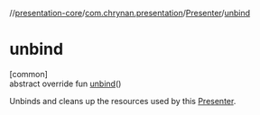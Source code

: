 //[presentation-core](../../../index.md)/[com.chrynan.presentation](../index.md)/[Presenter](index.md)/[unbind](unbind.md)

# unbind

[common]\
abstract override fun [unbind](unbind.md)()

Unbinds and cleans up the resources used by this [Presenter](index.md).
